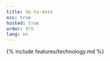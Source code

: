 ```yaml
---
title: Up-to-date
oss: true
hosted: true
order: 975
lang: en
---
```


{% include features/technology.md %}
